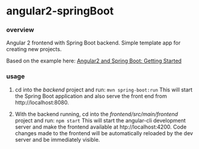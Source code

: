 # angular2-springBoot

### overview
Angular 2 frontend with Spring Boot backend. Simple template app for creating new projects.

Based on the example here: [Angular2 and Spring Boot: Getting Started](https://blog.jdriven.com/2016/12/angular2-spring-boot-getting-started)

### usage
1. cd into the _backend_ project and run: `mvn spring-boot:run`
This will start the Spring Boot application and also serve the front end from http://localhost:8080.

2. With the backend running, cd into the _frontend/src/main/frontend_ project and run: `npm start`
This will start the angular-cli development server and make the frontend available at htp://localhost:4200. Code changes made to the frontend will be automatically reloaded by the dev server and be immediately visible.
